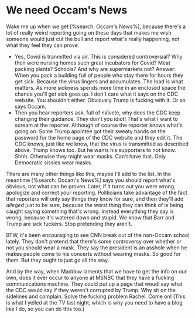 # We need Occam's News
Wake me up when we get [%search: Occam's News%], because there's a lot of really weird reporting going on these days that makes me wish someone would just cut the bull and report what's really happening, not what they feel they can prove. 
* Yes, Covid is tranmitted via air. This is considered controversial? Why then were nursing homes such great incubators for Covid? Meat packing plants? Schools? And why are supermarkets not? Answer: When you pack a building full of people who stay there for hours they get sick. Because the virus lingers and accumulates. The load is what matters. As more sickness spends more time in an enclosed space the chance you'll get sick goes up. I don't care what it says on the CDC website. You shouldn't either. Obviously Trump is fucking with it. Or so says Occam.
* Then you hear reporters ask, full of naïveté, why does the CDC keep changing their guidance. They don't you idiot! That's what I want to scream at the reporter. Although of course the reporter knows what's going on. Some Trump apointee got their sweaty hands on the password for the home page of the CDC website and they edit it. The CDC knows, just like we know, that the virus is transmitted as described above. Trump knows too. But he wants his supporters to not know. Shhh. Otherwise they might wear masks. Can't have that. Only Democratic sissies wear masks. 

There are many other things like this, maybe I'll add to the list. In the meantime [%search: Occam's News%] says you should report what's obvious, not what can be proven. Later, if it turns out you were wrong, apologize and correct your reporting. Politicians take advantage of the fact that reporters will only say things they know for sure, and then they'll add <i>alleged</i> just to be sure, because the worst thing they can think of is being caught saying something that's wrong. Instead everything they say is wrong, because it's watered down and stupid. We know that Barr and Trump are sick fuckers. Stop pretending they aren't. 

BTW, it's been encouraging to see CNN break out of the non-Occam school lately. They don't pretend that there's some controversy over whether or not you should wear a mask. They say the president is an asshole when he makes people come to his concerts without wearing masks. So good for them. But they ought to just go all the way. 

And by the way, when Maddow laments that we have to get the info on our own, does it ever occur to anyone at MSNBC that they have a fucking communications machine. They could put up a page that woudl say what the CDC would say if they weren't corrupted by Trump. Why sit on the sidelines and complain. Solve the fucking problem Rachel. Come on! (This is what I yelled at the TV last night, which is why you need to have a blog like I do, so you can do this too.)

